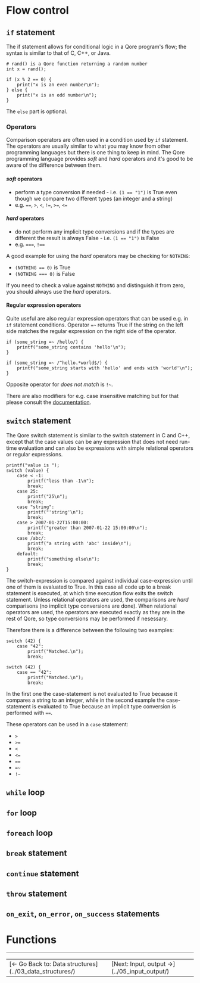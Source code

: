 # Flow control

## `if` statement

The if statement allows for conditional logic in a Qore program's flow; the syntax is similar to that of C, C++, or
Java.

```
# rand() is a Qore function returning a random number
int x = rand();

if (x % 2 == 0) {
    print("x is an even number\n");
} else {
    print("x is an odd number\n");
}

```

The `else` part is optional.

### Operators

Comparison operators are often used in a condition used by `if` statement. The operators are usually similar to what
you may know from other programming languages but there is one thing to keep in mind. The Qore programming language
provides *soft* and *hard* operators and it's good to be aware of the difference between them.

#### *soft* operators

- perform a type conversion if needed - i.e. `(1 == "1")` is True even though we compare two different types
  (an integer and a string)
- e.g. `==`, `>`, `<`, `!=`, `>=`, `<=`

#### *hard* operators

- do not perform any implicit type conversions and if the types are different the result is always False - i.e.
  `(1 == "1")` is False
- e.g. `===`, `!==`

A good example for using the *hard* operators may be checking for `NOTHING`:
- `(NOTHING == 0)` is True
- `(NOTHING === 0)` is False

If you need to check a value against `NOTHING` and distinguish it from zero, you should always use the *hard* operators.

#### Regular expression operators

Quite useful are also regular expression operators that can be used e.g. in `if` statement conditions. Operator `=~`
returns True if the string on the left side matches the regular expression on the right side of the operator.

```
if (some_string =~ /hello/) {
    printf("some_string contains 'hello'\n");
}
```

```
if (some_string =~ /^hello.*world$/) {
    printf("some_string starts with 'hello' and ends with 'world'\n");
}
```

Opposite operator for *does not match* is `!~`.

There are also modifiers for e.g. case insensitive matching but for that please consult
the [documentation](https://docs.qore.org/current/lang/html/operators.html#regex_match_operator).


## `switch` statement

The Qore switch statement is similar to the switch statement in C and C++, except that the case values can be any
expression that does not need run-time evaluation and can also be expressions with simple relational operators or
regular expressions.

```
printf("value is ");
switch (value) {
    case < -1:
        printf("less than -1\n");
        break;
    case 25:
        printf("25\n");
        break;
    case "string":
        printf("'string'\n");
        break;
    case > 2007-01-22T15:00:00:
        printf("greater than 2007-01-22 15:00:00\n");
        break;
    case /abc/:
        printf("a string with 'abc' inside\n");
        break;
    default:
        printf("something else\n");
        break;
}
```

The switch-expression is compared against individual case-expression until one of them is evaluated to True. In this
case all code up to a break statement is executed, at which time execution flow exits the switch statement. Unless relational operators are used, the comparisons are *hard* comparisons (no implicit type conversions are done). When
relational operators are used, the operators are executed exactly as they are in the rest of Qore, so type conversions
may be performed if nesessary.

Therefore there is a difference between the following two examples:

```
switch (42) {
    case "42":
        printf("Matched.\n");
        break;
```

```
switch (42) {
    case == "42":
        printf("Matched.\n");
        break;
```

In the first one the case-statement is not evaluated to True because it compares a string to an integer, while in
the second example the case-statement is evaluated to True because an implicit type conversion is performed with `==`.

These operators can be used in a `case` statement:
- `>`
- `>=`
- `<`
- `<=`
- `==`
- `=~`
- `!~`

## `while` loop

## `for` loop

## `foreach` loop

## `break` statement

## `continue` statement

## `throw` statement

## `on_exit`, `on_error`, `on_success` statements


# Functions


---

<table>
    <tr>
        <td>[&larr; Go Back to: Data structures](../03_data_structures/)</td>
        <td>[Next: Input, output &rarr;](../05_input_output/)</td>
    </tr>
</table>
